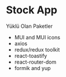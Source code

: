 # Stock App 
Yüklü Olan Paketler
- MUI and MUI icons
- axios
- redux/redux toolkit
- react-toastify
- react-router-dom
- formik and yup